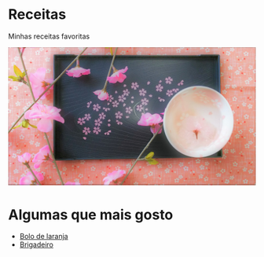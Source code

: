 # Receitas
Minhas receitas favoritas

![mozão](sakura.jpg)

# Algumas que mais gosto
 - [Bolo de laranja](bolos/bolo_de_laranja.md)
 - [Brigadeiro](brigadeiro.md)
